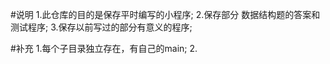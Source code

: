 #说明
	1.此仓库的目的是保存平时编写的小程序;
	2.保存部分 数据结构题的答案和测试程序;
	3.保存以前写过的部分有意义的程序;

#补充
	1.每个子目录独立存在，有自己的main;
	2.
